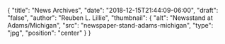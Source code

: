 {
	"title": "News Archives",
	"date": "2018-12-15T21:44:09-06:00",
	"draft": "false",
	"author": "Reuben L. Lillie",
	"thumbnail": {
		"alt": "Newsstand at Adams/Michigan",
		"src": "newspaper-stand-adams-michigan",
		"type": "jpg",
		"position": "center"
	}
}
